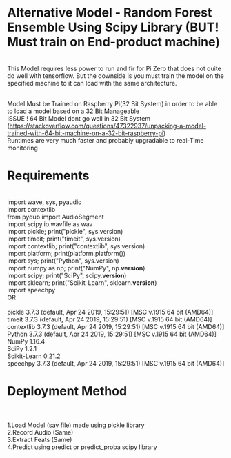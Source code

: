 # Alternative Model - Random Forest Ensemble Using Scipy Library (BUT! Must train on End-product machine)
<br>
This Model requires less power to run and fir for Pi Zero that does not quite do well with tensorflow. But the downside is you must train the model on the specified machine to it can load with the same architecture.

<br>Model Must be Trained on Raspberry Pi(32 Bit System) in order to be able to load a model based on a 32 Bit Manageable
<br> ISSUE ! 64 Bit Model dont go well in 32 Bit System
<br>(https://stackoverflow.com/questions/47322937/unpacking-a-model-trained-with-64-bit-machine-on-a-32-bit-raspberry-pi)
<br>
Runtimes are very much faster and probably upgradable to real-Time monitoring
<br>
# Requirements
<br>import wave, sys, pyaudio
<br>import contextlib
<br>from pydub import AudioSegment
<br>import scipy.io.wavfile as wav
<br>import pickle; print("pickle", sys.version)
<br>import timeit; print("timeit", sys.version)
<br>import contextlib; print("contextlib", sys.version)
<br>import platform; print(platform.platform())
<br>import sys; print("Python", sys.version)
<br>import numpy as np; print("NumPy", np.__version__)
<br>import scipy; print("SciPy", scipy.__version__)
<br>import sklearn; print("Scikit-Learn", sklearn.__version__)
<br>import speechpy
<br>
OR
<br>
<br>pickle 3.7.3 (default, Apr 24 2019, 15:29:51) [MSC v.1915 64 bit (AMD64)]
<br>timeit 3.7.3 (default, Apr 24 2019, 15:29:51) [MSC v.1915 64 bit (AMD64)]
<br>contextlib 3.7.3 (default, Apr 24 2019, 15:29:51) [MSC v.1915 64 bit (AMD64)]
<br>Python 3.7.3 (default, Apr 24 2019, 15:29:51) [MSC v.1915 64 bit (AMD64)]
<br>NumPy 1.16.4
<br>SciPy 1.2.1
<br>Scikit-Learn 0.21.2
<br>speechpy 3.7.3 (default, Apr 24 2019, 15:29:51) [MSC v.1915 64 bit (AMD64)]

# Deployment Method
<br>
<br>1.Load Model (sav file) made using pickle library
<br>2.Record Audio (Same)
<br>3.Extract Feats (Same)
<br>4.Predict using predict or predict_proba scipy library


